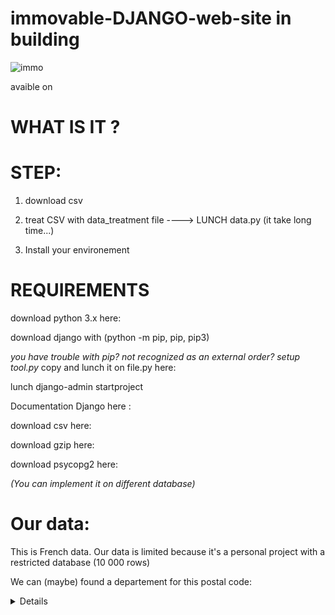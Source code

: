 # immovable-DJANGO-web-site in building

![immo](https://user-images.githubusercontent.com/54853371/64719972-ab5ca000-d4c9-11e9-85ae-76a6d6fa757d.png)

avaible on

# WHAT IS IT ?









# STEP:

1) download csv

2) treat CSV with data_treatment file ----> LUNCH data.py (it take long time...)

3) Install your environement


# REQUIREMENTS

download python 3.x here:

download django with (python -m pip, pip, pip3)

<em>you have trouble with pip? not recognized as an external order? setup tool.py</em> copy and lunch it on file.py here:

lunch django-admin startproject <YOUR PROJECT>

Documentation Django here :

download csv here:

download gzip here: 

download psycopg2 here: 

<em>(You can implement it on different database)</em>


# Our data:

This is French data. Our data is limited because it's a personal project with a restricted database (10 000 rows)

We can (maybe) found a departement for this postal code:

<details>

['03000', '13200', '08220', '07200', '14520', '05470', '13080', '01220', '11310', '16170', '11260', '14460', '11370', '07140', '02270', '13480', '11130', '06330', '02470', '06390', '05320', '04320', '04340', '02120', '15210', '13004', '13590', '06230', '15590', '07530', '13015', '14510', '04420', '02810', '02220', '07150', '11580', '14114', '11270', '10310', '02300', '06140', '13310', '07370', '07500', '05500', '06300', '14840', '16470', '14270', '13580', '02840', '01630', '09270', '09290', '08380', '14850', '08270', '04400', '06360', '05150', '14770', '13560', '04860', '02320', '08130', '06380', '14880', '06550', '03360', '15240', '04330', '02650', '13820', '05250', '06810', '11440', '06850', '04100', '15200', '05310', '13160', '13960', '14750', '03110', '14540', '14670', '11560', '10380', '10260', '01110', '14990', '05260', '01340', '06620', '06610', '01330', '07580', '06460', '13520', '14780', '13008', '11340', '05220', '13290', '09400', '02590', '03260', '11250', '08320', '09190', '15160', '13109', '08230', '13014', '11290', '43450', '05140', '09800', '03190', '07320', '03500', '11120', '06530', '13650', '10180', '16320', '06400', '04250', '10160', '14100', '02310', '01130', '02880', '02850', '13950', '01400', '11150', '08190', '11800', '12640', '02360', '11600', '08700', '13450', '03120', '14210', '07310', '07600', '01800', '13360', '01350', '11210', '11390', '02870', '09240', '12130', '01500', '16600', '15310', '14390', '06690', '04240', '11410', '08120', '03450', '13003', '12520', '11620', '11360', '08350', '08400', '14690', '11500', '01230', '16430', '13110', '10800', '11380', '09340', '04290', '14590', '01410', '01470', '13100', '07790', '13910', '11110', '03210', '14830', '10320', '14480', '12510', '07400', '03410', '15380', '07520', '14140', '13180', '06700', '02570', '02820', '02330', '13240', '02260', '13370', '05170', '12360', '09310', '06150', '11100', '13780', '01160', '12240', '01480', '01960', '03170', '14950', '14290', '13127', '12150', '10280', '13630', '13470', '10120', '06410', '03400', '13440', '04500', '02420', '01290', '08330', '05800', '02210', '02700', '12300', '10270', '14960', '13680', '07000', '13980', '08440', '16730', '13121', '11430', '15140', '14730', '13112', '02480', '16410', '04120', '14790', '01170', '12230', '12350', '06450', '07450', '08210', '06570', '06710', '14800', '14810', '11610', '08090', '13500', '13170', '06790', '06340', '09330', '11300', '04410', '13930', '03330', '14121', '15500', '14111', '13490', '10190', '10410', '10390', '10340', '05190', '04000', '02500', '06480', '08500', '16360', '12620', '07510', '02760', '04270', '12700', '13730', '02610', '05230', '01450', '07610', '01851', '03230', '09200', '10200', '03340', '02830', '01200', '06470', '02340', '04600', '05460', '14160', '08370', '16440', '04130', '03290', '13123', '07230', '01000', '13116', '11140', '16390', '14370', '13124', '10240', '14113', '02190', '14230', '14930', '13115', '04150', '06510', '02100', '03600', '10420', '15000', '13210', '10510', '10430', '05480', '12720', '13430', '13118', '11220', '08600', '15260', '05240', '03390', '10000', '13002', '09390', '06500', '05700', '02690', '14120', '04350', '02230', '01540', '13105', '11400', '03140', '15700', '05600', '14940', '01460', '14330', '05330', '14920', '07380', '02550', '14110', '15400', '12540', '08160', '13011', '05380', '13120', '07440', '02440', '02350', '13530', '07210', '05110', '13850', '13010', '15110', '12490', '11540', '14860', '09700', '13720', '13104', '13006', '05160', '01990', '06830', '07190', '06240', '04530', '02160', '14400', '06800', '14980', '07410', '03150', '08150', '03320', '13350', '10110', '15130', '14680', '04700', '14440', '15190', '05350', '10300', '06950', '10140', '04140', '01710', '08170', '05100', '09600', '02630', '10230', '05560', '14150', '14610', '14700', '02620', '13510', '12270', '12410', '06580', '16480', '13330', '01550', '01750', '06730', '01250', '07170', '06200', '02580', '01430', '01300', '14630', '02680', '12160', '09110', '06600', '08140', '06540', '13570', '10130', '14170', '14470', '13860', '07700', '02170', '16400', '13250', '02390', '12100', '12560', '01590', '14450', '13640', '07430', '03350', '06100', '09460', '08110', '01150', '02110', '02800', '03630', '13280', '07570', '16210', '04220', '01140', '07590', '06910', '05130', '13410', '07160', '16000', '11490', '07660', '07690', '02720', '13420', '14200', '06440', '06260', '04160', '11330', '16710', '03700', '14550', '12370', '09160', '16250', '13126', '10150', '12380', '07100', '13390', '07800', '11230', '13870', '07630', '13770', '13690', '07270', '13119', '07350', '11160', '12000', '16120', '01570', '04210', '04870', '13320', '08200', '11320', '11170', '06250', '10170', '05200', '05290', '03440', '14360', '01270', '02410', '03240', '14710', '14112', '11190', '09500', '11700', '13122', '02400', '02790', '13821', '11590', '03100', '01280', '05340', '02600', '11420', '14600', '01660', '06670', '02150', '14410', '13007', '02450', '05120', '15320', '13090', '06740', '13840', '07340', '15120', '14320', '14340', '14280', '13130', '13700', '13005', '04510', '01440', '13380', '10350', '01240', '13920', '04180', '13009', '09220', '07300', '04380', '15250', '14250', '07260', '12290', '13670', '13340', '15270', '01390', '02490', '06560', '02430', '01320', '13001', '02860', '15350', '13260', '07560', '14740', '16340', '06190', '09250', '09210', '07460', '06270', '13103', '14350', '01090', '11510', '01310', '06310', '14500', '16160', '11240', '14260', '04280', '14570', '01680', '07120', '01120', '01510', '14490', '08300', '02140', '14620', '14380', '09140', '04370', '02290', '09230', '06110', '04170', '13150', '13830', '12400', '04230', '10290', '07250', '06590', '03130', '14970', '05400', '15100', '16190', '15600', '16290', '13740', '13012', '14430', '13220', '02370', '06370', '03380', '15290', '13230', '06640', '15150', '13190', '13890', '07110', '08360', '06320', '12250', '05300', '02540', '13810', '02670', '12480', '02250', '14123', '13111', '06650', '09130', '16300', '13114', '04300', '11480', '10360', '13660', '13610', '06660', '10700', '03470', '09300', '03310', '13620', '10600', '03270', '04800', '12200', '15430', '01210', '15800', '07240', '13460', '09120', '04190', '13760', '09000', '13790', '02520', '11570', '03430', '02380', '06420', '04260', '13129', '13600', '01700', '11350', '08310', '06750', '02240', '06160', '15300', '10500', '01380', '16570', '13113', '01370', '03220', '01640', '13140', '10330', '05000', '07290', '13800', '09350', '06130', '13117', '08430', '01580', '12110', '', '04850', '13270', '07470', '13013', '11000', '14910', '14000', '08800', '07130', '06210', '07330', '14240', '12780', '15170', '13940', '06520', '03300', '16200', '16620', '06000', '11200', '09420', '10100', '16140', '13750', '13880', '13990', '15340', '14530', '14190', '14640', '14130', '14310', '09320', '04660', '13016', '03420', '13550', '04200', '14420', '10210', '08000', '12550', '15220', '14650', '03460', '02130', '07220', '01100', '14220', '03200', '07360', '04110', '16800', '01260', '10450', '14760', '12430', '03800', '01360', '03160', '03510', '13400', '03250', '02510', '10250', '15230', '13540', '10440', '06430', '02200', '10220', '02000', '09100', '03370', '13300', '04310', '01560', '04360', '10400', '02460', '01420', '02640', '01190', '13710', '01600', '06220']


</details>





